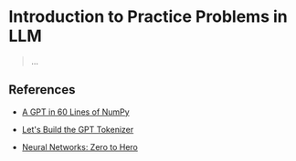 # Introduction to Practice Problems in LLM

> ...

## References

- [A GPT in 60 Lines of NumPy](https://news.ycombinator.com/item?id=34726115)

- [Let's Build the GPT Tokenizer](https://news.ycombinator.com/item?id=39443965)

- [Neural Networks: Zero to Hero](https://karpathy.ai/zero-to-hero.html)
